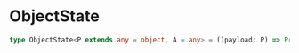 # ObjectState

```ts
type ObjectState<P extends any = object, A = any> = ((payload: P) => Promise<A>) | ((payload: P) => A);
```



